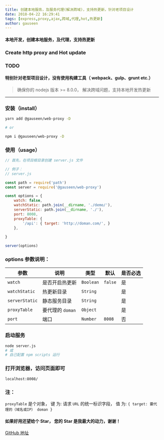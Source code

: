 ```yaml
---
title: 创建本地服务，及服务代理(解决跨域)，支持热更新，针对老项目设计
date: 2018-04-22 16:29:41
tags: [express,proxy,ajax,跨域,代理,hot,热更新]
author: gauseen
---
```


#### 本地开发，创建本地服务，及代理，支持热更新
### Create http proxy and Hot update

### TODO

#### 特别针对老型项目设计，没有使用构建工具（ webpack、gulp、grunt etc.）

> 确保你的 nodejs 版本 >= 8.0.0，
> 解决跨域问题，支持本地开发热更新

---------------

### 安装（install）

```bash
yarn add @gauseen/web-proxy -D

# or

npm i @gauseen/web-proxy -D
```

### 使用（usage）

```js
// 首先，在项目根目录创建 server.js 文件
```

```js
// 例子：
// server.js

const path = require('path')
const server = require('@gauseen/web-proxy')

const options = {
	watch: false,
	watchStatic: path.join(__dirname, './demo/'),
	serverStatic: path.join(__dirname, './'),
	port: 8008,
	proxyTable: {
		'/api': { target: 'http://doman.com/', }
	},
	
}

server(options)
```

### options 参数说明：
| 参数 | 说明 | 类型 | 默认 | 是否必选 |
|------|-------|---------|-------|--------|
| `watch` | 是否开启热更新 | `Boolean` | `false` | 是 |
| `watchStatic` | 热更新目录 | `String` | | 是 |
| `serverStatic` | 静态服务目录 | `String` | | 是 |
| `proxyTable` | 要代理的 `doman` | `Object` | | 是 |
| `port` | 端口 | `Number` | `8008` | 否 |

### 启动服务

```bash
node server.js
# 或
# 自己配置 npm scripts 运行
```

### 打开浏览器，访问页面即可
`localhost:8008/`

### 注：
`proxyTable` 是个对象，
键 为: 请求 `URL` 的统一标识字段，
值 为: `{ target: 要代理的（域名或IP） doman }`

#### 如果好用还望给个 Star， 您的 Star 是我最大的动力，谢谢！
[GitHub 地址](https://github.com/gauseen/web-proxy)
